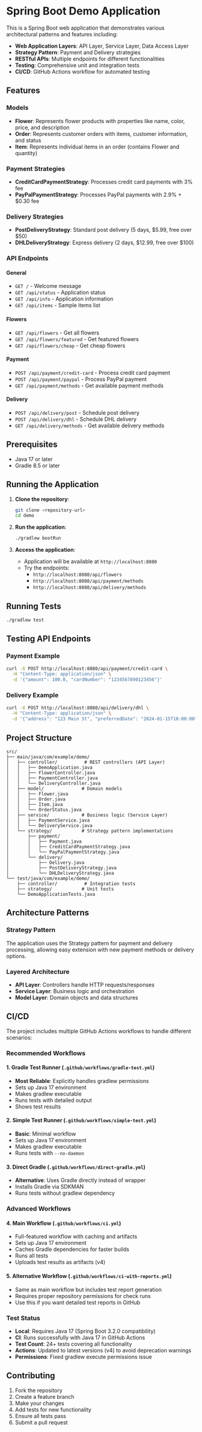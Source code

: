 # Spring Boot Demo Application

This is a Spring Boot web application that demonstrates various architectural patterns and features including:

- **Web Application Layers**: API Layer, Service Layer, Data Access Layer
- **Strategy Pattern**: Payment and Delivery strategies
- **RESTful APIs**: Multiple endpoints for different functionalities
- **Testing**: Comprehensive unit and integration tests
- **CI/CD**: GitHub Actions workflow for automated testing

## Features

### Models
- **Flower**: Represents flower products with properties like name, color, price, and description
- **Order**: Represents customer orders with items, customer information, and status
- **Item**: Represents individual items in an order (contains Flower and quantity)

### Payment Strategies
- **CreditCardPaymentStrategy**: Processes credit card payments with 3% fee
- **PayPalPaymentStrategy**: Processes PayPal payments with 2.9% + $0.30 fee

### Delivery Strategies
- **PostDeliveryStrategy**: Standard post delivery (5 days, $5.99, free over $50)
- **DHLDeliveryStrategy**: Express delivery (2 days, $12.99, free over $100)

### API Endpoints

#### General
- `GET /` - Welcome message
- `GET /api/status` - Application status
- `GET /api/info` - Application information
- `GET /api/items` - Sample items list

#### Flowers
- `GET /api/flowers` - Get all flowers
- `GET /api/flowers/featured` - Get featured flowers
- `GET /api/flowers/cheap` - Get cheap flowers

#### Payment
- `POST /api/payment/credit-card` - Process credit card payment
- `POST /api/payment/paypal` - Process PayPal payment
- `GET /api/payment/methods` - Get available payment methods

#### Delivery
- `POST /api/delivery/post` - Schedule post delivery
- `POST /api/delivery/dhl` - Schedule DHL delivery
- `GET /api/delivery/methods` - Get available delivery methods

## Prerequisites

- Java 17 or later
- Gradle 8.5 or later

## Running the Application

1. **Clone the repository**:
   ```bash
   git clone <repository-url>
   cd demo
   ```

2. **Run the application**:
   ```bash
   ./gradlew bootRun
   ```

3. **Access the application**:
   - Application will be available at `http://localhost:8080`
   - Try the endpoints:
     - `http://localhost:8080/api/flowers`
     - `http://localhost:8080/api/payment/methods`
     - `http://localhost:8080/api/delivery/methods`

## Running Tests

```bash
./gradlew test
```

## Testing API Endpoints

### Payment Example
```bash
curl -X POST http://localhost:8080/api/payment/credit-card \
  -H "Content-Type: application/json" \
  -d '{"amount": 100.0, "cardNumber": "1234567890123456"}'
```

### Delivery Example
```bash
curl -X POST http://localhost:8080/api/delivery/dhl \
  -H "Content-Type: application/json" \
  -d '{"address": "123 Main St", "preferredDate": "2024-01-15T10:00:00", "orderAmount": 80.0}'
```

## Project Structure

```
src/
├── main/java/com/example/demo/
│   ├── controller/          # REST controllers (API Layer)
│   │   ├── DemoApplication.java
│   │   ├── FlowerController.java
│   │   ├── PaymentController.java
│   │   └── DeliveryController.java
│   ├── model/              # Domain models
│   │   ├── Flower.java
│   │   ├── Order.java
│   │   ├── Item.java
│   │   └── OrderStatus.java
│   ├── service/            # Business logic (Service Layer)
│   │   ├── PaymentService.java
│   │   └── DeliveryService.java
│   └── strategy/           # Strategy pattern implementations
│       ├── payment/
│       │   ├── Payment.java
│       │   ├── CreditCardPaymentStrategy.java
│       │   └── PayPalPaymentStrategy.java
│       └── delivery/
│           ├── Delivery.java
│           ├── PostDeliveryStrategy.java
│           └── DHLDeliveryStrategy.java
└── test/java/com/example/demo/
    ├── controller/          # Integration tests
    ├── strategy/           # Unit tests
    └── DemoApplicationTests.java
```

## Architecture Patterns

### Strategy Pattern
The application uses the Strategy pattern for payment and delivery processing, allowing easy extension with new payment methods or delivery options.

### Layered Architecture
- **API Layer**: Controllers handle HTTP requests/responses
- **Service Layer**: Business logic and orchestration
- **Model Layer**: Domain objects and data structures

## CI/CD

The project includes multiple GitHub Actions workflows to handle different scenarios:

### Recommended Workflows

#### 1. Gradle Test Runner (`.github/workflows/gradle-test.yml`)
- **Most Reliable**: Explicitly handles gradlew permissions
- Sets up Java 17 environment
- Makes gradlew executable
- Runs tests with detailed output
- Shows test results

#### 2. Simple Test Runner (`.github/workflows/simple-test.yml`)
- **Basic**: Minimal workflow
- Sets up Java 17 environment
- Makes gradlew executable
- Runs tests with `--no-daemon`

#### 3. Direct Gradle (`.github/workflows/direct-gradle.yml`)
- **Alternative**: Uses Gradle directly instead of wrapper
- Installs Gradle via SDKMAN
- Runs tests without gradlew dependency

### Advanced Workflows

#### 4. Main Workflow (`.github/workflows/ci.yml`)
- Full-featured workflow with caching and artifacts
- Sets up Java 17 environment
- Caches Gradle dependencies for faster builds
- Runs all tests
- Uploads test results as artifacts (v4)

#### 5. Alternative Workflow (`.github/workflows/ci-with-reports.yml`)
- Same as main workflow but includes test report generation
- Requires proper repository permissions for check runs
- Use this if you want detailed test reports in GitHub

### Test Status
- **Local**: Requires Java 17 (Spring Boot 3.2.0 compatibility)
- **CI**: Runs successfully with Java 17 in GitHub Actions
- **Test Count**: 24+ tests covering all functionality
- **Actions**: Updated to latest versions (v4) to avoid deprecation warnings
- **Permissions**: Fixed gradlew execute permissions issue

## Contributing

1. Fork the repository
2. Create a feature branch
3. Make your changes
4. Add tests for new functionality
5. Ensure all tests pass
6. Submit a pull request
